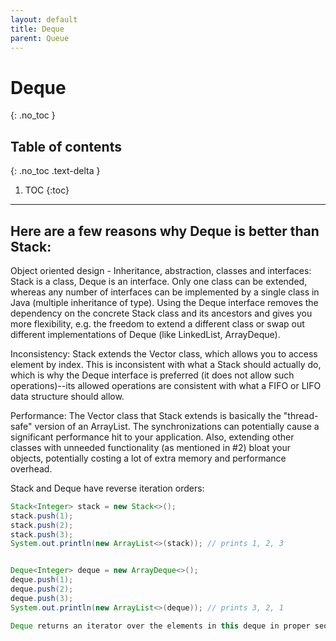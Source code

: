 ```yaml
---
layout: default
title: Deque
parent: Queue
---
```


# Deque

{: .no_toc }

## Table of contents
{: .no_toc .text-delta }

1. TOC
{:toc}

---

## Here are a few reasons why Deque is better than Stack:

Object oriented design - Inheritance, abstraction, classes and interfaces: Stack is a class, Deque is an interface. Only one class can be extended, whereas any number of interfaces can be implemented by a single class in Java (multiple inheritance of type). Using the Deque interface removes the dependency on the concrete Stack class and its ancestors and gives you more flexibility, e.g. the freedom to extend a different class or swap out different implementations of Deque (like LinkedList, ArrayDeque).

Inconsistency: Stack extends the Vector class, which allows you to access element by index. This is inconsistent with what a Stack should actually do, which is why the Deque interface is preferred (it does not allow such operations)--its allowed operations are consistent with what a FIFO or LIFO data structure should allow.

Performance: The Vector class that Stack extends is basically the "thread-safe" version of an ArrayList. The synchronizations can potentially cause a significant performance hit to your application. Also, extending other classes with unneeded functionality (as mentioned in #2) bloat your objects, potentially costing a lot of extra memory and performance overhead.

Stack and Deque have reverse iteration orders:

```java
Stack<Integer> stack = new Stack<>();
stack.push(1);
stack.push(2);
stack.push(3);
System.out.println(new ArrayList<>(stack)); // prints 1, 2, 3


Deque<Integer> deque = new ArrayDeque<>();
deque.push(1);
deque.push(2);
deque.push(3);
System.out.println(new ArrayList<>(deque)); // prints 3, 2, 1

Deque returns an iterator over the elements in this deque in proper sequence. The elements will be returned in order from first (head) to last (tail).
```